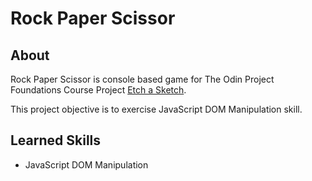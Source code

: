 # Rock Paper Scissor

## About

Rock Paper Scissor is console based game for The Odin Project Foundations Course Project [Etch a Sketch](https://www.theodinproject.com/lessons/foundations-etch-a-sketch).

This project objective is to exercise JavaScript DOM Manipulation skill.

## Learned Skills

- JavaScript DOM Manipulation
